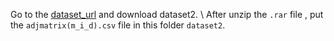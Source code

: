 Go to the [dataset_url](http://39.106.16.168:8017/download) and download dataset2. \\
After unzip the `.rar` file , put the `adjmatrix(m_i_d).csv` file in this folder `dataset2`. 
